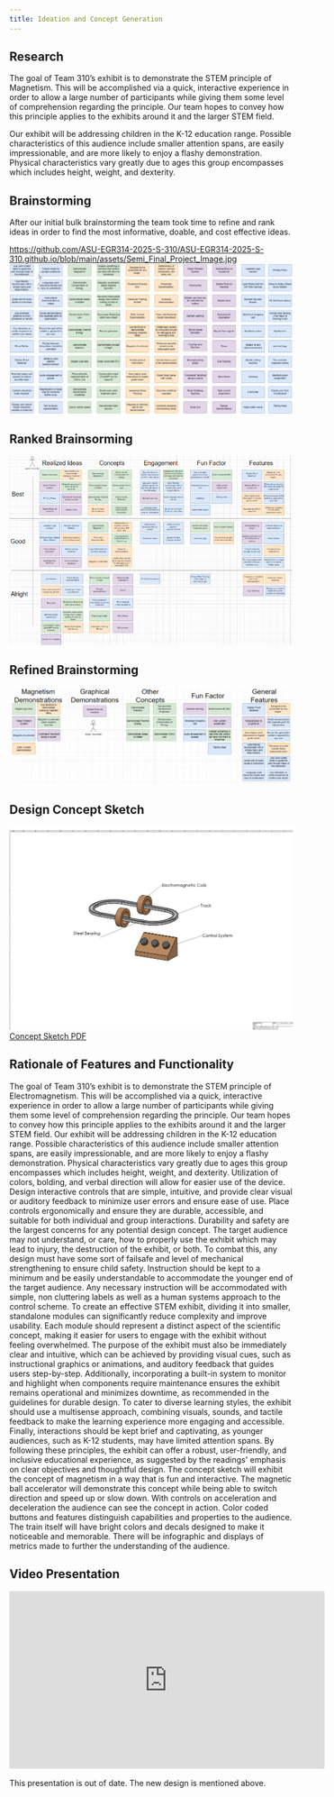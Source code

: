 ```yaml
---
title: Ideation and Concept Generation
---
```


## Research

The goal of Team 310’s exhibit is to demonstrate the STEM principle of Magnetism. This will be accomplished via a quick, interactive experience in order to allow a large number of participants while giving them some level of comprehension regarding the principle. Our team hopes to convey how this principle applies to the exhibits around it and the larger STEM field. 

Our exhibit will be addressing children in the K-12 education range. Possible characteristics of this audience include smaller attention spans, are easily impressionable, and are more likely to enjoy a flashy demonstration. Physical characteristics vary greatly due to ages this group encompasses which includes height, weight, and dexterity.

## Brainstorming

After our initial bulk brainstorming the team took time to refine and rank ideas in order to find the most informative, doable, and cost effective ideas.

https://github.com/ASU-EGR314-2025-S-310/ASU-EGR314-2025-S-310.github.io/blob/main/assets/Semi_Final_Project_Image.jpg
![Brainstorming Generation](https://raw.githubusercontent.com/ASU-EGR314-2025-S-310/ASU-EGR314-2025-S-310.github.io/refs/heads/main/assets/UpdatedIdeation.png?raw=true)

## Ranked Brainsorming

![Brainstorming Ranking](https://raw.githubusercontent.com/ASU-EGR314-2025-S-310/ASU-EGR314-2025-S-310.github.io/refs/heads/main/assets/UpdatedRanking.png?raw=true)

## Refined Brainstorming

![Brainstorming Refinement](https://raw.githubusercontent.com/ASU-EGR314-2025-S-310/ASU-EGR314-2025-S-310.github.io/refs/heads/main/assets/UpdatedRefineConsol.png?raw=true)

## Design Concept Sketch

![Concept Sketch](https://github.com/ASU-EGR314-2025-S-310/ASU-EGR314-2025-S-310.github.io/blob/main/assets/Concept_Sketch.JPG?raw=true)
[Concept Sketch PDF](https://github.com/ASU-EGR314-2025-S-310/ASU-EGR314-2025-S-310.github.io/blob/main/assets/Concept_Sketch.pdf)

## Rationale of Features and Functionality

The goal of Team 310’s exhibit is to demonstrate the STEM principle of Electromagnetism. This will be accomplished via a quick, interactive experience in order to allow a large number of participants while giving them some level of comprehension regarding the principle. Our team hopes to convey how this principle applies to the exhibits around it and the larger STEM field. Our exhibit will be addressing children in the K-12 education range. Possible characteristics of this audience include smaller attention spans, are easily impressionable, and are more likely to enjoy a flashy demonstration. Physical characteristics vary greatly due to ages this group encompasses which includes height, weight, and dexterity. Utilization of colors, bolding, and verbal direction will allow for easier use of the device. Design interactive controls that are simple, intuitive, and provide clear visual or auditory feedback to minimize user errors and ensure ease of use. Place controls ergonomically and ensure they are durable, accessible, and suitable for both individual and group interactions. Durability and safety are the largest concerns for any potential design concept. The target audience may not understand, or care, how to properly use the exhibit which may lead to injury, the destruction of the exhibit, or both. To combat this, any design must have some sort of failsafe and level of mechanical strengthening to ensure child safety. Instruction should be kept to a minimum and be easily understandable to accommodate the younger end of the target audience. Any necessary instruction will be accommodated with simple, non cluttering labels as well as a human systems approach to the control scheme. To create an effective STEM exhibit, dividing it into smaller, standalone modules can significantly reduce complexity and improve usability. Each module should represent a distinct aspect of the scientific concept, making it easier for users to engage with the exhibit without feeling overwhelmed. The purpose of the exhibit must also be immediately clear and intuitive, which can be achieved by providing visual cues, such as instructional graphics or animations, and auditory feedback that guides users step-by-step. Additionally, incorporating a built-in system to monitor and highlight when components require maintenance ensures the exhibit remains operational and minimizes downtime, as recommended in the guidelines for durable design. To cater to diverse learning styles, the exhibit should use a multisense approach, combining visuals, sounds, and tactile feedback to make the learning experience more engaging and accessible. Finally, interactions should be kept brief and captivating, as younger audiences, such as K-12 students, may have limited attention spans. By following these principles, the exhibit can offer a robust, user-friendly, and inclusive educational experience, as suggested by the readings' emphasis on clear objectives and thoughtful design. The concept sketch will exhibit the concept of magnetism in a way that is fun and interactive. The magnetic ball accelerator will demonstrate this concept while being able to switch direction and speed up or slow down. With controls on acceleration and deceleration the audience can see the concept in action. Color coded buttons and features distinguish capabilities and properties to the audience. The train itself will have bright colors and decals designed to make it noticeable and memorable. There will be infographic and displays of metrics made to further the understanding of the audience.

## Video Presentation

<!-- [![310 Presentation](https://raw.githubusercontent.com/ASU-EGR314-2025-S-310/ASU-EGR314-2025-S-310.github.io/refs/heads/main/assets/title_slide.png)](https://youtu.be/sNeq0-T3qaE) -->

<iframe width="560" height="315" src="https://www.youtube.com/embed/sNeq0-T3qaE?si=eDuEUuGTXGdPqSva" title="YouTube video player" frameborder="0" allow="accelerometer; autoplay; clipboard-write; encrypted-media; gyroscope; picture-in-picture; web-share" referrerpolicy="strict-origin-when-cross-origin" allowfullscreen></iframe>

This presentation is out of date. The new design is mentioned above.